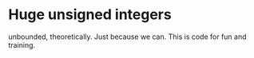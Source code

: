 # Huge unsigned integers

unbounded, theoretically. Just because we can. This is code for fun and
training.

